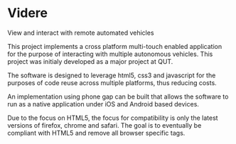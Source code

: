 Videre
======

View and interact with remote automated vehicles

This project implements a cross platform multi-touch enabled application for the purpose of interacting with multiple autonomous vehicles. This project was initialy developed as a major project at QUT.

The software is designed to leverage html5, css3 and javascript for the purposes of code reuse across multiple platforms, thus reducing costs.

An implementation using phone gap can be built that allows the software to run as a native application under iOS and Android based devices.

Due to the focus on HTML5, the focus for compatibility is only the latest versions of firefox, chrome and safari. The goal is to eventually be compliant with HTML5 and remove all browser specific tags.
